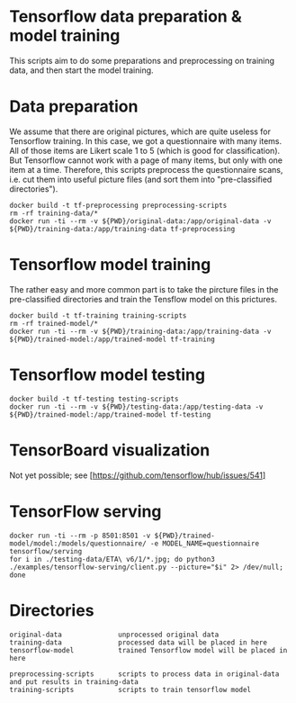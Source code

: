 # Tensorflow data preparation & model training

This scripts aim to do some preparations and preprocessing on training data, and then start the model training.

# Data preparation

We assume that there are original pictures, which are quite useless for Tensorflow training. In this case, we got a questionnaire with many items. All of those items are Likert scale 1 to 5 (which is good for classification). But Tensorflow cannot work with a page of many items, but only with one item at a time. Therefore, this scripts preprocess the questionnaire scans, i.e. cut them into useful picture files (and sort them into "pre-classified directories").

```
docker build -t tf-preprocessing preprocessing-scripts
rm -rf training-data/*
docker run -ti --rm -v ${PWD}/original-data:/app/original-data -v ${PWD}/training-data:/app/training-data tf-preprocessing
```

# Tensorflow model training

The rather easy and more common part is to take the pircture files in the pre-classified directories and train the Tensflow model on this prictures.

```
docker build -t tf-training training-scripts
rm -rf trained-model/*
docker run -ti --rm -v ${PWD}/training-data:/app/training-data -v ${PWD}/trained-model:/app/trained-model tf-training
```

# Tensorflow model testing

```
docker build -t tf-testing testing-scripts
docker run -ti --rm -v ${PWD}/testing-data:/app/testing-data -v ${PWD}/trained-model:/app/trained-model tf-testing
```

# TensorBoard visualization

Not yet possible; see [https://github.com/tensorflow/hub/issues/541]

# TensorFlow serving

```
docker run -ti --rm -p 8501:8501 -v ${PWD}/trained-model/model:/models/questionnaire/ -e MODEL_NAME=questionnaire tensorflow/serving
for i in ./testing-data/ETA\ v6/1/*.jpg; do python3 ./examples/tensorflow-serving/client.py --picture="$i" 2> /dev/null; done
```

# Directories

```
original-data              unprocessed original data
training-data              processed data will be placed in here
tensorflow-model           trained Tensorflow model will be placed in here

preprocessing-scripts      scripts to process data in original-data and put results in training-data
training-scripts           scripts to train tensorflow model
```
